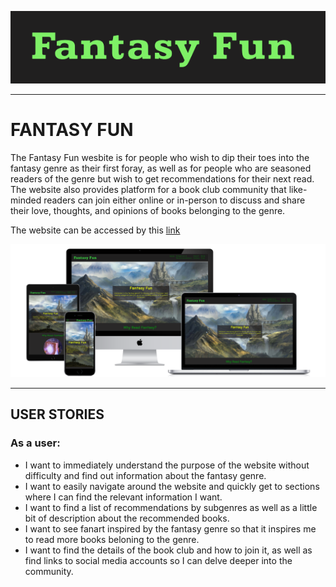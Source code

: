 ![Fantasy Fun logo](documentation/fantasy-fun-logo.png)

---

# **FANTASY FUN**

The Fantasy Fun wesbite is for people who wish to dip their toes into the fantasy genre as their first foray, as well as for people who are seasoned readers of the genre but wish to get recommendations for their next read. The website also provides platform for a book club community that like-minded readers can join either online or in-person to discuss and share their love, thoughts, and opinions of books belonging to the genre.

The website can be accessed by this [link](https://marcgithub23.github.io/pp1-fantasy-fun/)

![Responsive mockup](documentation/responsive-mockup.png)

---

## USER STORIES

### As a user:

- I want to immediately understand the purpose of the website without difficulty and find out information about the fantasy genre.
- I want to easily navigate around the website and quickly get to sections where I can find the relevant information I want.
- I want to find a list of recommendations by subgenres as well as a little bit of description about the recommended books.
- I want to see fanart inspired by the fantasy genre so that it inspires me to read more books beloning to the genre.
- I want to find the details of the book club and how to join it, as well as find links to social media accounts so I can delve deeper into the community.